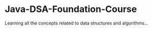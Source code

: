 # Java-DSA-Foundation-Course
Learning all the concepts related to data structures and algorithms...
